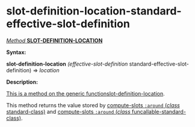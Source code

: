 slot-definition-location-standard-effective-slot-definition
===========================================================

[*Method* **SLOT-DEFINITION-LOCATION**]()

**Syntax:**

**slot-definition-location** *(effective-slot-definition* standard-effective-slot-definition) => *location*

**Description:**

[This is a method on the generic function]()[slot-definition-location](slot-definition-location.md).

This method returns the value stored by [compute-slots `:around` (*class* standard-class)](compute-slots-around-standard-class.md) and [compute-slots `:around` (*class* funcallable-standard-class)](compute-slots-around-funcallable-standard-class.md).
